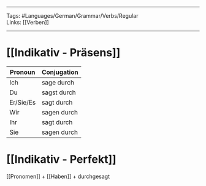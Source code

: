 ___
Tags: #Languages/German/Grammar/Verbs/Regular  
Links: [[Verben]]
___
# [[Indikativ - Präsens]]
Pronoun|Conjugation
------------ | ------------
Ich | sage durch
Du | sagst durch
Er/Sie/Es | sagt durch
Wir | sagen durch
Ihr | sagt durch
Sie | sagen durch


# [[Indikativ - Perfekt]]
[[Pronomen]] + [[Haben]] + durchgesagt